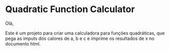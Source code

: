 # Quadratic Function Calculator

Olá,

Este é um projeto para criar uma calculadora para funções quadráticas, que pega as imputs dos calores de a, b e c e imprime os resultados de x no documento html.